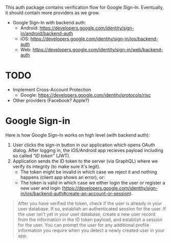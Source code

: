 This auth package contains verification flow for Google Sign-In. Eventually, it should contain more providers as we grow.

- Google Sign-In with backend auth:
  - Android: https://developers.google.com/identity/sign-in/android/backend-auth
  - iOS: https://developers.google.com/identity/sign-in/ios/backend-auth
  - Web: https://developers.google.com/identity/sign-in/web/backend-auth

# TODO

- Implement Cross-Account Protection
  - Google: https://developers.google.com/identity/protocols/risc
- Other providers (Facebook? Apple?)

# Google Sign-in

Here is how Google Sign-In works on high level (with backend auth):

1. User clicks the sign-in button in our application which opens OAuth dialog. After logging in, the iOS/Android app recieves payload including so called _"ID token"_ (JWT).
1. Application sends the ID token to the server (via GraphQL) where we verify its integrity (to make sure it's legit).
   - The token might be invalid in which case we reject it and nothing happens (client app shows an error), or:
   - The token is valid in which case we either login the user or register a new user and login (https://developers.google.com/identity/sign-in/ios/backend-auth#create-an-account-or-session).

> After you have verified the token, check if the user is already in your user database. If so, establish an authenticated session for the user. If the user isn't yet in your user database, create a new user record from the information in the ID token payload, and establish a session for the user. You can prompt the user for any additional profile information you require when you detect a newly created user in your app.
